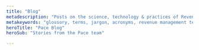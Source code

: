 ```yaml
---
title: "Blog"
metadescription: "Posts on the science, technology & practices of Revenue Management."
metakeywords: "glossory, terms, jargon, acronyms, revenue management terms, analytical, ADR, BAR, booking, business, CM, COW, demand, forecast, GDS, group demand, KPI, LVR, LOS, MS, Max LOS, Min LOS, MAR, NHSSP, occupancy, reputation pricing, optimization, system BAR, yield"
heroTitle: "Pace Blog"
heroSub: "Stories from the Pace team"

---
```

